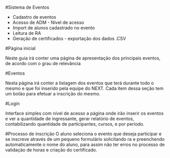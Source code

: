 #Sistema de Eventos

 - Cadastro de eventos
 - Acesso de ADM - Nível de acesso
 - Import de alunos cadastrado no evento
 - Leitura de RA
 - Geração de certificados - exportação dos dados .CSV


#Página inicial

Neste guia irá conter uma página de apresentação dos principais eventos, de acordo com o grau de relevância


#Eventos

Nesta página irá conter a listagem dos eventos que terá durante todo o mesmo e que foi inserido pela equipe do NEXT.
Cada item dessa seção tem um botão para efetuar a inscrição do mesmo.

#Login

Interface simples com nível de acesso a página onde irão inserir os eventos e ver a quantidade de ingressante, gerar relatório de eventos, contabilizando quantidade de participantes, cursos, e por período.


#Processo de inscrição
O aluno seleciona o evento que deseja participar e se inscreve através de um pequeno formulário solicitando ra e preenchendo automaticamente o nome do aluno, para assim não ter erros no processo de validação de horas e criação do certificado.

